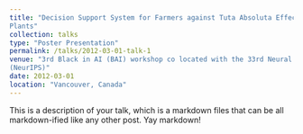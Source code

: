 ```yaml
---
title: "Decision Support System for Farmers against Tuta Absoluta Effects on Tomato Plants
Plants"
collection: talks
type: "Poster Presentation"
permalink: /talks/2012-03-01-talk-1
venue: "3rd Black in AI (BAI) workshop co located with the 33rd Neural Information Processing Systems
(NeurIPS)"
date: 2012-03-01
location: "Vancouver, Canada"
---
```


This is a description of your talk, which is a markdown files that can be all markdown-ified like any other post. Yay markdown!
